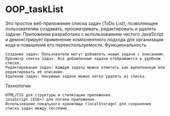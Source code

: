 # OOP_taskList

Это простое веб-приложение списка задач (ToDo List), позволяющее пользователям создавать, просматривать, редактировать и удалять задачи. Приложение разработано с использованием чистого JavaScript и демонстрирует применение компонентного подхода для организации кода и повышения его переиспользуемости.
Функциональность

    Создание задач: Пользователи могут добавлять новые задачи с описанием.
    Просмотр списка задач: Все добавленные задачи отображаются в удобном списке.
    Редактирование задач: Каждую задачу можно отметить как выполненную или редактировать её описание.
    Удаление задач: Ненужные задачи можно легко удалять из списка.

Технологии

    HTML/CSS для структуры и стилизации приложения.
    JavaScript (ES6+) для логики приложения.
    Использование локального хранилища (localStorage) для сохранения списка задач между сессиями.
